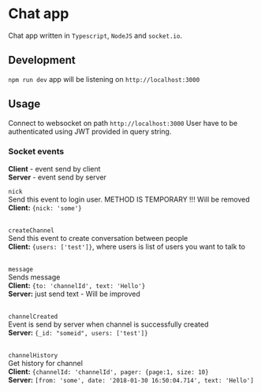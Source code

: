# Chat app
Chat app written in `Typescript`, `NodeJS` and `socket.io`.

## Development
`npm run dev` app will be listening on `http://localhost:3000`

## Usage
Connect to websocket on path `http://localhost:3000`
User have to be authenticated using JWT provided in query string.

### Socket events
**Client** - event send by client<br/>
**Server** - event send by server<br/>

`nick` <br/>
Send this event to login user. METHOD IS TEMPORARY !!! Will be removed<br/>
**Client:** `{nick: 'some'}`<br/> <br/>

`createChannel`<br/>
Send this event to create conversation between people <br/>
**Client:** `{users: ['test']}`, where users is list of users you want to talk to <br/><br/>

`message` <br/>
Sends message <br/>
**Client:**  `{to: 'channelId', text: 'Hello'}` <br/>
**Server:** just send text - Will be improved <br/><br/>

`channelCreated` <br/>
Event is send by server when channel is successfully created <br/>
**Server:** `{_id: "someid", users: ['test']}` <br/><br/>

`channelHistory` <br/>
Get history for channel <br/>
**Client:** `{channelId: 'channelId', pager: {page:1, size: 10}` <br/>
**Server:** `[from: 'some', date: '2018-01-30 16:50:04.714', text: 'Hello']`
